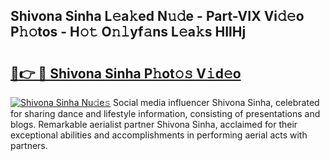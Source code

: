 ## Shivona Sinha L𝚎a𝚔ed N𝚞𝚍e - Part-VIX Vi𝚍𝚎o P𝚑𝚘tos - H𝚘𝚝 O𝚗𝚕yf𝚊ns L𝚎a𝚔s HIlHj

# <h2><a href="http://kfanqu1.oniu.top/?m=Shivona+Sinha">🔗👉 🔴 Shivona Sinha P𝚑ot𝚘𝚜 V𝚒d𝚎o</a></h2>

[![Shivona Sinha Nu𝚍e𝚜](https://i.imgur.com/0qMVB7G.gif)](http://kfanqu1.oniu.top/?m=Shivona+Sinha)
Social media influencer Shivona Sinha, celebrated for sharing dance and lifestyle information, consisting of presentations and blogs. Remarkable aerialist partner Shivona Sinha, acclaimed for their exceptional abilities and accomplishments in performing aerial acts with partners.  
